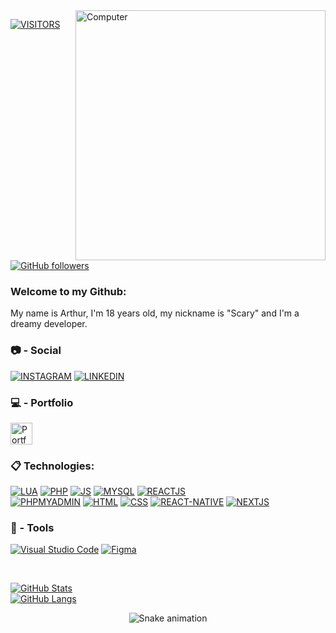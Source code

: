 <img src="https://raw.githubusercontent.com/MicaelliMedeiros/micaellimedeiros/master/image/computer-illustration.png" min-width="400px" max-width="400px" width="400px" align="right" alt="Computer">

[![VISITORS](https://visitor-badge.laobi.icu/badge?page_id=ArthurVieiraaa)](https://github.com/ArthurVieiraaa)
[![GitHub followers](https://img.shields.io/github/followers/ArthurVieiraaa.svg?style=social&label=Followers)](https://github.com/ArthurVieiraaa)

### Welcome to my Github:
My name is Arthur, I'm 18 years old, my nickname is "Scary" and I'm a dreamy developer.

### 📷 - Social

[![INSTAGRAM](https://img.shields.io/badge/instagram-dd2a7b?style=for-the-badge&logo=instagram&logoColor=white)](https://www.instagram.com/arthurvieiraaa/)
[![LINKEDIN](https://img.shields.io/badge/linkedin-0077b5?style=for-the-badge&logo=linkedin&logoColor=white)](https://www.linkedin.com/in/arthurvieiraaa/)

### 💻 - Portfolio

<div>
  	<a href="https://arthurvieirabruske.netlify.app/"><img src="https://static-00.iconduck.com/assets.00/netlify-icon-511x512-idkvcd89.png" width=35 heigth=35 alt="Portfolio" title="Portfolio" /></a>
</div>


### :clipboard: Technologies:

[![LUA](https://img.shields.io/badge/LUA-040484?style=for-the-badge&logo=lua&logoColor=white)](https://www.lua.org)
[![PHP](https://img.shields.io/badge/PhP-777BB3?style=for-the-badge&logo=php&logoColor=white)](https://www.php.net)
[![JS](https://img.shields.io/badge/javascript-f0db4f?style=for-the-badge&logo=javascript&logoColor=black)](https://developer.mozilla.org/pt-BR/docs/Web/JavaScript)
[![MYSQL](https://img.shields.io/badge/MySQL-0075bf?style=for-the-badge&logo=mysql&logoColor=white)](https://www.mysql.com)
[![REACTJS](https://img.shields.io/badge/ReactJs-61DAFB?style=for-the-badge&logo=react&logoColor=black)](https://pt-br.reactjs.org)
<br>
[![PHPMYADMIN](https://img.shields.io/badge/phpMyAdmin-f89c0e?style=for-the-badge&logo=phpmyadmin&logoColor=white)](https://www.phpmyadmin.net)
[![HTML](https://img.shields.io/badge/html5-f06529?style=for-the-badge&logo=html5&logoColor=white)](https://developer.mozilla.org/pt-BR/docs/Web/HTML)
[![CSS](https://img.shields.io/badge/css3-2965f1?style=for-the-badge&logo=css3&logoColor=white)](https://developer.mozilla.org/pt-BR/docs/Web/css)
[![REACT-NATIVE](https://img.shields.io/badge/React%20Native-5f9ea0?style=for-the-badge&logo=react&logoColor=white)](https://reactnative.dev)
[![NEXTJS](https://img.shields.io/badge/Next.js-000000?style=for-the-badge&logo=vercel&logoColor=white)](https://nextjs.org)

### 🚀 - Tools

[![Visual Studio Code](https://img.shields.io/badge/VSCode-0078d7?style=for-the-badge&logo=visual-studio-code&logoColor=white)](https://code.visualstudio.com)
[![Figma](https://img.shields.io/badge/Figma-purple?style=for-the-badge&logo=figma&logoColor=white)](https://www.figma.com)
  
<br/>

[![GitHub Stats](https://github-readme-stats.vercel.app/api?username=ArthurVieiraaa&show_icons=true&theme=tokyonight&include_all_commits=true&count_private=true)](https://github.com/ArthurVieiraaa)
<br/>
[![GitHub Langs](https://github-readme-stats-git-masterrstaa-rickstaa.vercel.app/api/top-langs/?username=ArthurVieiraaa&show_icons=true&theme=radical)](https://github.com/ArthurVieiraaa)

<div align="center">
  
  ![Snake animation](https://github.com/ArthurVieiraaa/ArthurVieiraaa/blob/output/github-contribution-grid-snake.svg)
  
</div>
